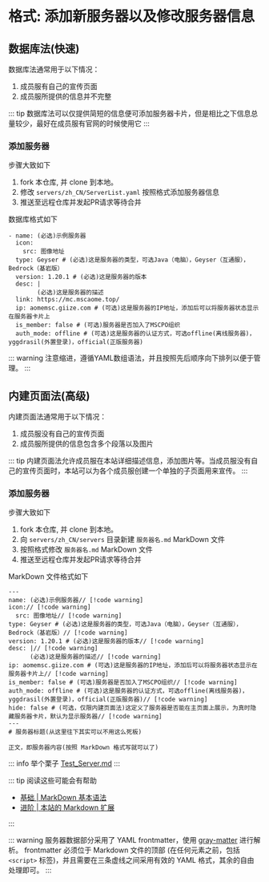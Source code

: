 # 格式: 添加新服务器以及修改服务器信息

## 数据库法(快速)

数据库法通常用于以下情况：

1. 成员服有自己的宣传页面
2. 成员服所提供的信息并不完整

::: tip
数据库法可以仅提供简短的信息便可添加服务器卡片，但是相比之下信息总量较少，最好在成员服有官网的时候使用它
:::

### 添加服务器

步骤大致如下

1. fork 本仓库, 并 clone 到本地。
2. 修改 `servers/zh_CN/ServerList.yaml` 按照格式添加服务器信息
3. 推送至远程仓库并发起PR请求等待合并

数据库格式如下

``` yaml:line-numbers
- name: (必选)示例服务器
  icon:
    src: 图像地址
  type: Geyser # (必选)这是服务器的类型，可选Java（电脑），Geyser（互通服），Bedrock（基岩版）
  version: 1.20.1 # (必选)这是服务器的版本
  desc: |
        (必选)这是服务器的描述
  link: https://mc.mscaome.top/
  ip: aomemsc.giize.com # (可选)这是服务器的IP地址，添加后可以将服务器状态显示在服务器卡片上
  is_member: false # (可选)服务器是否加入了MSCPO组织
  auth_mode: offline # (可选)这是服务器的认证方式，可选offline(离线服务器)，yggdrasil(外置登录)，official(正版服务器)
```

::: warning
注意缩进，遵循YAML数组语法，并且按照先后顺序向下排列以便于管理。
:::

## 内建页面法(高级)

内建页面法通常用于以下情况：

1. 成员服没有自己的宣传页面
2. 成员服所提供的信息包含多个段落以及图片

::: tip
内建页面法允许成员服在本站详细描述信息，添加图片等。当成员服没有自己的宣传页面时，本站可以为各个成员服创建一个单独的子页面用来宣传。
:::

### 添加服务器

步骤大致如下

1. fork 本仓库, 并 clone 到本地。
2. 向 `servers/zh_CN/servers` 目录新建 `服务器名.md` MarkDown 文件
3. 按照格式修改 `服务器名.md` MarkDown 文件
4. 推送至远程仓库并发起PR请求等待合并

MarkDown 文件格式如下

``` md{15-17}:line-numbers
---
name: (必选)示例服务器// [!code warning]
icon:// [!code warning]
  src: 图像地址// [!code warning]
type: Geyser # (必选)这是服务器的类型，可选Java（电脑），Geyser（互通服），Bedrock（基岩版）// [!code warning]
version: 1.20.1 # (必选)这是服务器的版本// [!code warning]
desc: |// [!code warning]
      (必选)这是服务器的描述// [!code warning]
ip: aomemsc.giize.com # (可选)这是服务器的IP地址，添加后可以将服务器状态显示在服务器卡片上// [!code warning]
is_member: false # (可选)服务器是否加入了MSCPO组织// [!code warning]
auth_mode: offline # (可选)这是服务器的认证方式，可选offline(离线服务器)，yggdrasil(外置登录)，official(正版服务器)// [!code warning]
hide: false # (可选，仅限内建页面法)这定义了服务器是否能在主页面上展示，为真时隐藏服务器卡片，默认为显示服务器// [!code warning]
---
# 服务器标题(从这里往下其实可以不用这么死板)

正文，即服务器内容(按照 MarkDown 格式写就可以了)
```

::: info 举个栗子
[Test_Server.md](https://github.com/MSCPO/mscpo.github.io/blob/main/servers/zh_CN/servers/Test_Server.md)
:::

::: tip 阅读这些可能会有帮助

- [基础 | MarkDown 基本语法](https://markdown.com.cn/basic-syntax/)
- [进阶 | 本站的 Markdown 扩展](https://vitepress.dev/zh/guide/markdown)

:::

::: warning
服务器数据部分采用了 YAML frontmatter，使用 [gray-matter](https://github.com/jonschlinkert/gray-matter) 进行解析。
frontmatter 必须位于 Markdown 文件的顶部 (在任何元素之前，包括 `<script>` 标签)，并且需要在三条虚线之间采用有效的 YAML 格式，其余的自由处理即可。
:::
